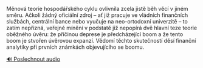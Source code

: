 
Měnová teorie hospodářského cyklu ovlivnila zcela jistě běh věcí v jiném směru. Ačkoli žádný oficiální zdroj – ať již pracuje ve vládních finančních službách, centrální bance nebo vyučuje na neo-ortodoxní univerzitě – to zatím nepřizná, veřejné mínění v podstatě již nepopírá dvě hlavní teze teorie oběžného úvěru: že příčinou deprese je předcházející boom a že tento boom je stvořen úvěrovou expanzí. Vědomí těchto skutečností děsí finanční analytiky při prvních známkách objevujícího se boomu.

[🔊 Poslechnout audio](/data/7-paragraphs/audio/chapter_158/para_008-Mnov-teorie-hospodskho-cyklu-ovlivnila-zcela.mp3)
